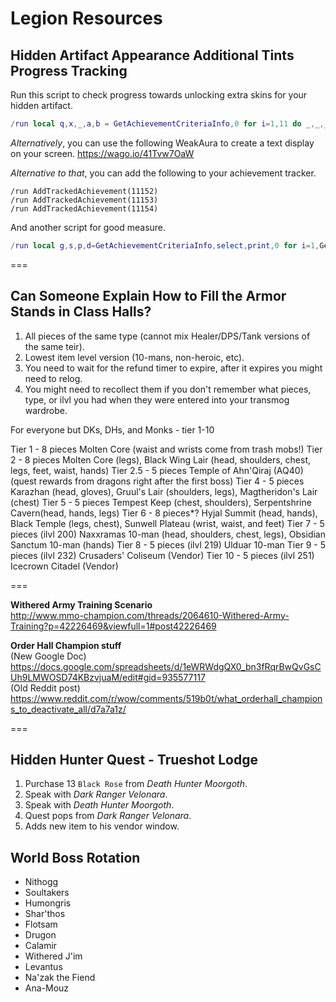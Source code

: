 # Legion Resources

## Hidden Artifact Appearance Additional Tints Progress Tracking

Run this script to check progress towards unlocking extra skins for your hidden artifact.
```Lua
/run local q,x,_,a,b = GetAchievementCriteriaInfo,0 for i=1,11 do _,_,_,a,b = q(11152,i) x=x+a end local _,_,_,c,d = q(11153,1) local _,_,_,e,f = q(11154,1) print("Dungeons: "..x.."/"..b) print("WQs: "..c.."/"..d) print("Kills: "..e.."/"..f)
```

_Alternatively_, you can use the following WeakAura to create a text display on your screen.
<https://wago.io/41Tvw7OaW>

_Alternative to that_, you can add the following to your achievement tracker.
```
/run AddTrackedAchievement(11152)
/run AddTrackedAchievement(11153)
/run AddTrackedAchievement(11154)
```

And another script for good measure.
```Lua
/run local g,s,p,d=GetAchievementCriteriaInfo,select,print,0 for i=1,GetAchievementNumCriteria(11152) do d=d+s(4,g(11152,i))end p("Dungeons: "..d.." / "..s(5,g(11152,1)))p("WQs: "..s(9,g(11153,1)))p("HKs: "..s(9,g(11154,1)))
```

===

## Can Someone Explain How to Fill the Armor Stands in Class Halls?
1) All pieces of the same type (cannot mix Healer/DPS/Tank versions of the same teir).
2) Lowest item level version (10-mans, non-heroic, etc).
3) You need to wait for the refund timer to expire, after it expires you might need to relog.
4) You might need to recollect them if you don't remember what pieces, type, or ilvl you had when they were entered into your transmog wardrobe.

For everyone but DKs, DHs, and Monks - tier 1-10

Tier 1 - 8 pieces
Molten Core (waist and wrists come from trash mobs!)
Tier 2 - 8 pieces
Molten Core (legs), Black Wing Lair (head, shoulders, chest, legs, feet, waist, hands)
Tier 2.5 - 5 pieces
Temple of Ahn'Qiraj (AQ40) (quest rewards from dragons right after the first boss)
Tier 4 - 5 pieces
Karazhan (head, gloves), Gruul's Lair (shoulders, legs), Magtheridon's Lair (chest)
Tier 5 - 5 pieces
Tempest Keep (chest, shoulders), Serpentshrine Cavern(head, hands, legs)
Tier 6 - 8 pieces*?
Hyjal Summit (head, hands), Black Temple (legs, chest), Sunwell Plateau (wrist, waist, and feet)
Tier 7 - 5 pieces (ilvl 200)
Naxxramas 10-man (head, shoulders, chest, legs), Obsidian Sanctum 10-man (hands)
Tier 8 - 5 pieces (ilvl 219)
Ulduar 10-man
Tier 9 - 5 pieces (ilvl 232)
Crusaders' Coliseum (Vendor)
Tier 10 - 5 pieces (ilvl 251)
Icecrown Citadel (Vendor)

===

**Withered Army Training Scenario**<br/>
<http://www.mmo-champion.com/threads/2064610-Withered-Army-Training?p=42226469&viewfull=1#post42226469>

**Order Hall Champion stuff**<br/>
(New Google Doc) <https://docs.google.com/spreadsheets/d/1eWRWdgQX0_bn3fRqrBwQvGsCUh9LMWOSD74KBzvjuaM/edit#gid=935577117><br/>
(Old Reddit post) <https://www.reddit.com/r/wow/comments/519b0t/what_orderhall_champions_to_deactivate_all/d7a7a1z/>

===

## Hidden Hunter Quest - Trueshot Lodge
1) Purchase 13 `Black Rose` from *Death Hunter Moorgoth*.
2) Speak with *Dark Ranger Velonara*.
3) Speak with *Death Hunter Moorgoth*.
4) Quest pops from *Dark Ranger Velonara*.
5) Adds new item to his vendor window.

## World Boss Rotation
* Nithogg
* Soultakers
* Humongris
* Shar'thos
* Flotsam
* Drugon
* Calamir
* Withered J'im
* Levantus
* Na'zak the Fiend
* Ana-Mouz
